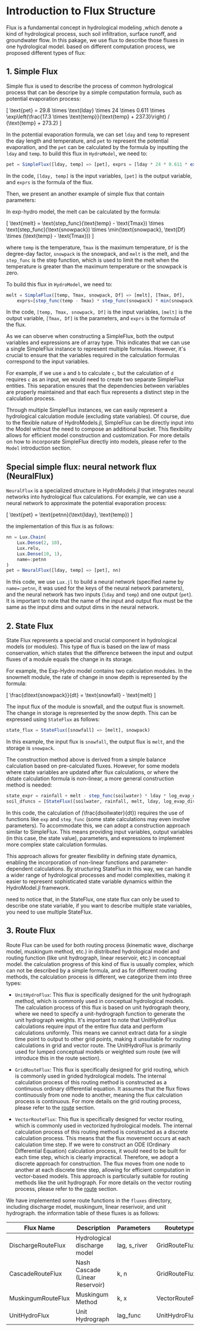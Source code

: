 # Introduction to Flux Structure

Flux is a fundamental concept in hydrological modeling ,which denote a kind of hydrological process, such soil infiltration, surface runoff, and groundwater flow. In this pakage, we use flux to describe those fluxes in one hydrological model. based on different computation process, we proposed different types of flux:

## 1. Simple Flux

Simple flux is used to describe the process of common hydrological process that can be descripe by a simple computation formula, such as potential evaporation process:

\[
\text{pet} = 29.8 \times \text{lday} \times 24 \times 0.611 \times \exp\left(\frac{17.3 \times \text{temp}}{\text{temp} + 237.3}\right) / (\text{temp} + 273.2)
\]

In the potential evaporation formula, we can set `lday` and `temp` to represent the day length and temperature, and `pet` to represent the potential evaporation, and the `pet` can be calculated by the formula by inputting the `lday` and `temp`. to build this flux in `HydroModel`, we need to:

```julia
pet = SimpleFlux([lday, temp] => [pet], exprs = [lday * 24 * 0.611 * exp(17.3 * temp / (temp + 237.3)) / (temp + 273.2)])
```

In the code, `[lday, temp]` is the input variables, `[pet]` is the output variable, and `exprs` is the formula of the flux.

Then, we present an another example of simple flux that contain parameters:

In exp-hydro model, the melt can be calculated by the formula:

\[
\text{melt} = \text{step\_func}(\text{temp} - \text{Tmax}) \times \text{step\_func}(\text{snowpack}) \times \min(\text{snowpack}, \text{Df} \times (\text{temp} - \text{Tmax}))
\]

where `temp` is the temperature, `Tmax` is the maximum temperature, `Df` is the degree-day factor, `snowpack` is the snowpack, and `melt` is the melt, and the `step_func` is the step function, which is used to limit the melt when the temperature is greater than the maximum temperature or the snowpack is zero.

To build this flux in `HydroModel`, we need to:

```julia
melt = SimpleFlux([temp, Tmax, snowpack, Df] => [melt], [Tmax, Df],
    exprs=[step_func(temp - Tmax) * step_func(snowpack) * min(snowpack, Df * (temp - Tmax))])
```

In the code, `[temp, Tmax, snowpack, Df]` is the input variables, `[melt]` is the output variable, `[Tmax, Df]` is the parameters, and `exprs` is the formula of the flux.

As we can observe when constructing a SimpleFlux, both the output variables and expressions are of array type. This indicates that we can use a single SimpleFlux instance to represent multiple formulas. However, it's crucial to ensure that the variables required in the calculation formulas correspond to the input variables.

For example, if we use `a` and `b` to calculate `c`, but the calculation of `d` requires `c` as an input, we would need to create two separate SimpleFlux entities. This separation ensures that the dependencies between variables are properly maintained and that each flux represents a distinct step in the calculation process.

Through multiple SimpleFlux instances, we can easily represent a hydrological calculation module (excluding state variables). Of course, due to the flexible nature of HydroModels.jl, SimpleFlux can be directly input into the Model without the need to compose an additional bucket. This flexibility allows for efficient model construction and customization. For more details on how to incorporate SimpleFlux directly into models, please refer to the `Model` introduction section.

## Special simple flux: neural network flux (NeuralFlux)

`NeuralFlux` is a specialized structure in HydroModels.jl that integrates neural networks into hydrological flux calculations. For example, we can use a neural network to approximate the potential evaporation process:

\[
\text{pet} = \text{petnn}(\text{lday}, \text{temp})
\]

the implementation of this flux is as follows:

```julia
nn = Lux.Chain(
    Lux.Dense(2, 10),
    Lux.relu,
    Lux.Dense(10, 1),
    name=:petnn
)
pet = NeuralFlux([lday, temp] => [pet], nn)
```
In this code, we use `Lux.jl` to build a neural network (specified name by `name=:petnn`, it was used for the keys of the neural network parameters), and the neural network has two inputs (`lday` and `temp`) and one output (`pet`). It is important to note that the name of the input and output flux must be the same as the input dims and output dims in the neural network.

## 2. State Flux

State Flux represents a special and crucial component in hydrological models (or modules). This type of flux is based on the law of mass conservation, which states that the difference between the input and output fluxes of a module equals the change in its storage.

For example, the Exp-Hydro model contains two calculation modules. In the snowmelt module, the rate of change in snow depth is represented by the formula:

\[
\frac{d\text{snowpack}}{dt} = \text{snowfall} - \text{melt}
\]

The input flux of the module is snowfall, and the output flux is snowmelt. The change in storage is represented by the snow depth. This can be expressed using `StateFlux` as follows:

```julia
state_flux = StateFlux([snowfall] => [melt], snowpack)
```

In this example, the input flux is `snowfall`, the output flux is `melt`, and the storage is `snowpack`.

The construction method above is derived from a simple balance calculation based on pre-calculated fluxes. However, for some models where state variables are updated after flux calculations, or where the dstate calculation formula is non-linear, a more general construction method is needed:

```julia
state_expr = rainfall + melt - step_func(soilwater) * lday * log_evap_div_lday - step_func(soilwater) * exp(log_flow)
soil_dfuncs = [StateFlux([soilwater, rainfall, melt, lday, log_evap_div_lday, log_flow], soilwater, Num[], expr=state_expr)]
```

In this code, the calculation of \(\frac{dsoilwater}{dt}\) requires the use of functions like `exp` and `step_func` (some state calculations may even involve parameters). To accommodate this, we can adopt a construction approach similar to SimpleFlux. This means providing input variables, output variables (in this case, the state value), parameters, and expressions to implement more complex state calculation formulas.

This approach allows for greater flexibility in defining state dynamics, enabling the incorporation of non-linear functions and parameter-dependent calculations. By structuring StateFlux in this way, we can handle a wider range of hydrological processes and model complexities, making it easier to represent sophisticated state variable dynamics within the HydroModel.jl framework.

need to notice that, in the StateFlux, one state flux can only be used to describe one state variable, if you want to describe multiple state variables, you need to use multiple StateFlux.

## 3. Route Flux

Route Flux can be used for both routing process (kinematic wave, discharge model, muskingum method, etc.) in distributed hydrological model and routing function (like unit hydrograph, linear reservoir, etc.) in conceptual model. the calculation progress of this kind of flux is usually complex, which can not be described by a simple formula, and as for different routing methods, the calculation process is different, we categorize them into three types:

- `UnitHydroFlux`: This flux is specifically designed for the unit hydrograph method, which is commonly used in conceptual hydrological models. The calculation process of this flux is based on unit hydrograph theory, where we need to specify a unit-hydrograph function to generate the unit hydrograph weights. It's important to note that UnitHydroFlux calculations require input of the entire flux data and perform calculations uniformly. This means we cannot extract data for a single time point to output to other grid points, making it unsuitable for routing calculations in grid and vector route. The UnitHydroFlux is primarily used for lumped conceptual models or weighted sum route (we will introduce this in the route section).

- `GridRouteFlux`: This flux is specifically designed for grid routing, which is commonly used in grided hydrological models. The internal calculation process of this routing method is constructed as a continuous ordinary differential equation. It assumes that the flux flows continuously from one node to another, meaning the flux calculation process is continuous. For more details on the grid routing process, please refer to the [route](route.md) section.

- `VectorRouteFlux`: This flux is specifically designed for vector routing, which is commonly used in vectorized hydrological models. The internal calculation process of this routing method is constructed as a discrete calculation process. This means that the flux movement occurs at each calculation time step. If we were to construct an ODE (Ordinary Differential Equation) calculation process, it would need to be built for each time step, which is clearly impractical. Therefore, we adopt a discrete approach for construction. The flux moves from one node to another at each discrete time step, allowing for efficient computation in vector-based models. This approach is particularly suitable for routing methods like the unit hydrograph. For more details on the vector routing  process, please refer to the [route](route.md) section.


We have implemented some route functions in the `fluxes` directory, including discharge model, muskingum, linear reserivoir, and unit hydrograph. the information table of these fluxes is as follows:

| Flux Name | Description | Parameters | Routetype |
|-----------|-------------|------------|-----------|
| DischargeRouteFlux | Hydrological discharge model | lag, s_river | GridRouteFlux |
| CascadeRouteFlux | Nash Cascade (Linear Reservoir) | k, n | GridRouteFlux |
| MuskingumRouteFlux | Muskingum Method | k, x | VectorRouteFlux |
| UnitHydroFlux | Unit Hydrograph | lag_func | UnitHydroFlux |
